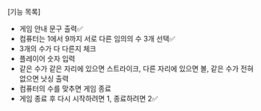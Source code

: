  [기능 목록]
 - 게임 안내 문구 출력:white_check_mark:
 - 컴퓨터는 1에서 9까지 서로 다른 임의의 수 3개 선택:white_check_mark:
 - 3개의 수가 다 다른지 체크
 - 플레이어 숫자 입력
 - 같은 수가 같은 자리에 있으면 스트라이크, 다른 자리에 있으면 볼, 같은 수가 전혀 없으면 낫싱 출력
 - 컴퓨터의 수를 맞추면 게임 종료
 - 게임 종료 후 다시 시작하려면 1, 종료하려면 2:white_check_mark: